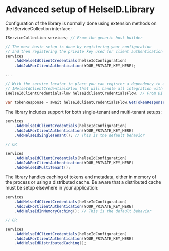 # Advanced setup of HelseID.Library
Configuration of the library is normally done using extension methods on the IServiceCollection interface:


```csharp
IServiceCollection services; // From the generic host builder

// The most basic setup is done by registering your configuration 
// and then registering the private key used for client authentication
services 
    .AddHelseIdClientCredentials(helseIdConfiguration)
    .AddJwkForClientAuthentication(YOUR_PRIVATE_KEY_HERE);

...

// With the service locator in place you can register a dependency to a 
// IHelseIdClientCredentialsFlow that will handle all integration with HelseID
IHelseIdClientCredentialsFlow helseIdClientCredentialsFlow; // From DI

var tokenResponse = await helseIdClientCredentialsFlow.GetTokenResponseAsync();

```

The library includes support for both single-tenant and multi-tenant setups:
```csharp
services 
    .AddHelseIdClientCredentials(helseIdConfiguration)
    .AddJwkForClientAuthentication(YOUR_PRIVATE_KEY_HERE)
    .AddHelseIdSingleTenant(); // This is the default behavior

// OR

services 
    .AddHelseIdClientCredentials(helseIdConfiguration)
    .AddJwkForClientAuthentication(YOUR_PRIVATE_KEY_HERE)
    .AddHelseIdMultiTenant();

```

The library handles caching of tokens and metadata, either in memory of the process or using a distributed cache. Be aware that a distributed cache must be setup elsewhere in your application:

```csharp
services 
    .AddHelseIdClientCredentials(helseIdConfiguration)
    .AddJwkForClientAuthentication(YOUR_PRIVATE_KEY_HERE)
    .AddHelseIdInMemoryCaching(); // This is the default behavior

// OR

services 
    .AddHelseIdClientCredentials(helseIdConfiguration)
    .AddJwkForClientAuthentication(YOUR_PRIVATE_KEY_HERE)
    .AddHelseIdDistributedCaching();

```



